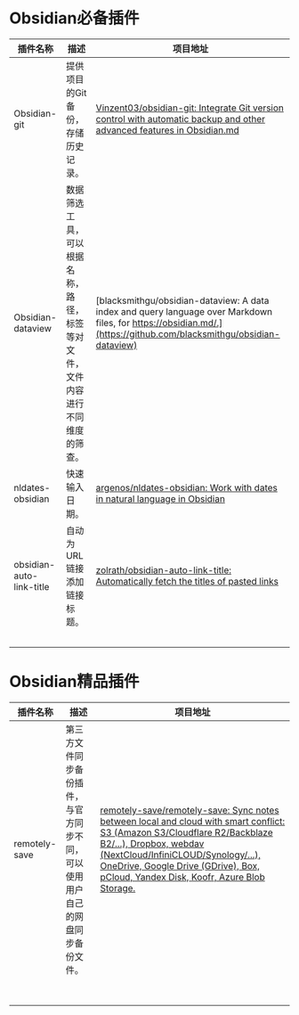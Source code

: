 







# Obsidian必备插件



| 插件名称                 | 描述                                                         | 项目地址                                                     |
| ------------------------ | ------------------------------------------------------------ | ------------------------------------------------------------ |
| Obsidian-git             | 提供项目的Git备份，存储历史记录。                            | [Vinzent03/obsidian-git: Integrate Git version control with automatic backup and other advanced features in Obsidian.md](https://github.com/Vinzent03/obsidian-git) |
| Obsidian-dataview        | 数据筛选工具，可以根据名称，路径，标签等对文件，文件内容进行不同维度的筛查。 | [blacksmithgu/obsidian-dataview: A data index and query language over Markdown files, for https://obsidian.md/.](https://github.com/blacksmithgu/obsidian-dataview) |
| nldates-obsidian         | 快速输入日期。                                               | [argenos/nldates-obsidian: Work with dates in natural language in Obsidian](https://github.com/argenos/nldates-obsidian) |
| obsidian-auto-link-title | 自动为URL链接添加链接标题。                                  | [zolrath/obsidian-auto-link-title: Automatically fetch the titles of pasted links](https://github.com/zolrath/obsidian-auto-link-title) |
|                          |                                                              |                                                              |
|                          |                                                              |                                                              |
|                          |                                                              |                                                              |
|                          |                                                              |                                                              |
|                          |                                                              |                                                              |







# Obsidian精品插件



| 插件名称      | 描述                                                         | 项目地址                                                     |
| ------------- | ------------------------------------------------------------ | ------------------------------------------------------------ |
| remotely-save | 第三方文件同步备份插件，与官方同步不同，可以使用用户自己的网盘同步备份文件。 | [remotely-save/remotely-save: Sync notes between local and cloud with smart conflict: S3 (Amazon S3/Cloudflare R2/Backblaze B2/...), Dropbox, webdav (NextCloud/InfiniCLOUD/Synology/...), OneDrive, Google Drive (GDrive), Box, pCloud, Yandex Disk, Koofr, Azure Blob Storage.](https://github.com/remotely-save/remotely-save) |
|               |                                                              |                                                              |
|               |                                                              |                                                              |
|               |                                                              |                                                              |
|               |                                                              |                                                              |
|               |                                                              |                                                              |
|               |                                                              |                                                              |
|               |                                                              |                                                              |
|               |                                                              |                                                              |





